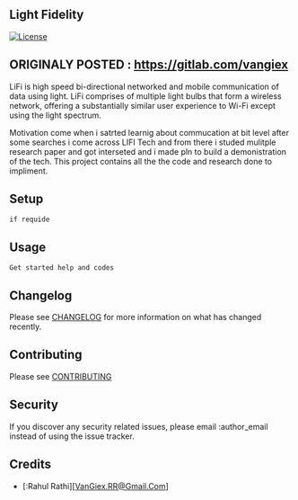 ## Light Fidelity
[![License](http://img.shields.io/:license-mit-blue.svg?style=flat-square)](http://badges.mit-license.org)

## ORIGINALY POSTED : https://gitlab.com/vangiex

LiFi is high speed bi-directional networked and mobile communication of data using light. LiFi comprises of multiple light bulbs that form a wireless network, offering a substantially similar user experience to Wi-Fi except using the light spectrum.

Motivation come when i satrted learnig about commucation at bit level after some searches i come across LIFI Tech and from there i studed mulitple research paper and got interseted and i made pln to build a demonistration of the tech. This project contains all the the code and research done to impliment.

## Setup

```
if requide
```

## Usage

``` 
Get started help and codes
```

## Changelog

Please see [CHANGELOG](CHANGELOG.md) for more information on what has changed recently.

## Contributing

Please see [CONTRIBUTING](CONTRIBUTING.md)

## Security

If you discover any security related issues, please email :author_email instead of using the issue tracker.

## Credits

- [:Rahul Rathi][VanGiex.RR@Gmail.Com]
